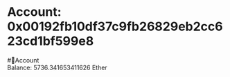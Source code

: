 
Account: 0x00192fb10df37c9fb26829eb2cc623cd1bf599e8
===================================================
  
#📜Account  
Balance: 5736.341653411626 Ether